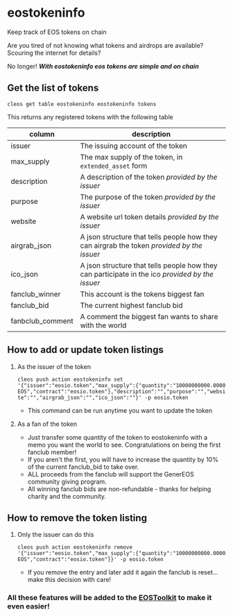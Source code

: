 # eostokeninfo
Keep track of EOS tokens on chain

Are you tired of not knowing what tokens and airdrops are available? Scouring the internet for details?

No longer!
***With eostokeninfo eos tokens are simple and on chain***

## Get the list of tokens
`cleos get table eostokeninfo eostokeninfo tokens`

This returns any registered tokens with the following table

|column|description|
|------|-----------|
|issuer|The issuing account of the token|
|max_supply|The max supply of the token, in `extended_asset` form|
|description|A description of the token *provided by the issuer*|
|purpose|The purpose of the token *provided by the issuer*|
|website|A website url token details *provided by the issuer*|
|airgrab_json|A json structure that tells people how they can airgrab the token *provided by the issuer*|
|ico_json|A json structure that tells people how they can participate in the ico *provided by the issuer*|
|fanclub_winner|This account is the tokens biggest fan|
|fanclub_bid|The current highest fanclub bid|
|fanbclub_comment|A comment the biggest fan wants to share with the world|

## How to add or update token listings
1. As the issuer of the token

   `cleos push action eostokeninfo set '{"issuer":"eosio.token","max_supply":{"quantity":"10000000000.0000 EOS","contract":"eosio.token"},"description":"","purpose":"","website":"","airgrab_json":"","ico_json":""}' -p eosio.token`
   
   * This command can be run anytime you want to update the token
   
1. As a fan of the token

   * Just transfer some quantity of the token to eostokeninfo with a memo you want the world to see.
      Congratulations on being the first fanclub member!
   * If you aren't the first, you will have to increase the quantity by 10% of the current fanclub_bid to take over.
   * ALL proceeds from the fanclub will support the GenerEOS community giving program.
   * All winning fanclub bids are non-refundable - thanks for helping charity and the community.

## How to remove the token listing
1. Only the issuer can do this

   `cleos push action eostokeninfo remove '{"issuer":"eosio.token","max_supply":{"quantity":"10000000000.0000 EOS","contract":"eosio.token"}}' -p eosio.token`
   
   * If you remove the entry and later add it again the fanclub is reset... make this decision with care!
   
### All these features will be added to the [EOSToolkit](https://eostoolkit.io) to make it even easier!


